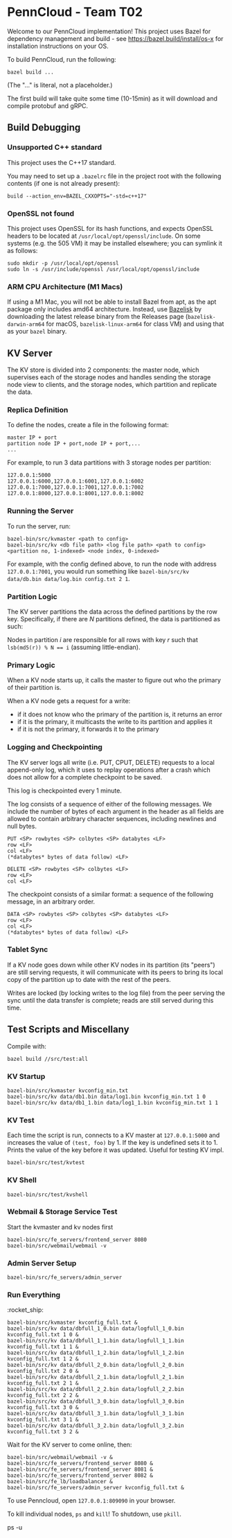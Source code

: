 # PennCloud - Team T02

Welcome to our PennCloud implementation! This project uses Bazel for dependency management and build - see
https://bazel.build/install/os-x for installation instructions on your OS.

To build PennCloud, run the following:

```shell
bazel build ...
```

(The "..." is literal, not a placeholder.)

The first build will take quite some time (10-15min) as it will download and compile protobuf and gRPC.

## Build Debugging

### Unsupported C++ standard

This project uses the C++17 standard.

You may need to set up a `.bazelrc` file in the project root with the following contents (if one is not already
present):

```text
build --action_env=BAZEL_CXXOPTS="-std=c++17"
```

### OpenSSL not found

This project uses OpenSSL for its hash functions, and expects OpenSSL headers to be located
at `/usr/local/opt/openssl/include`. On some systems (e.g. the 505 VM) it may be installed elsewhere; you can symlink it
as follows:

```shell
sudo mkdir -p /usr/local/opt/openssl
sudo ln -s /usr/include/openssl /usr/local/opt/openssl/include
```

### ARM CPU Architecture (M1 Macs)

If using a M1 Mac, you will not be able to install Bazel from apt, as the apt package only includes amd64 architecture.
Instead, use [Bazelisk](https://github.com/bazelbuild/bazelisk) by downloading the latest release binary from the 
Releases page (`bazelisk-darwin-arm64` for macOS, `bazelisk-linux-arm64` for class VM) and using that as your `bazel`
binary.

## KV Server

The KV store is divided into 2 components: the master node, which supervises each of the storage nodes and handles
sending the storage node view to clients, and the storage nodes, which partition and replicate the data.

### Replica Definition

To define the nodes, create a file in the following format:

```text
master IP + port
partition node IP + port,node IP + port,...
...
```

For example, to run 3 data partitions with 3 storage nodes per partition:

```text
127.0.0.1:5000
127.0.0.1:6000,127.0.0.1:6001,127.0.0.1:6002
127.0.0.1:7000,127.0.0.1:7001,127.0.0.1:7002
127.0.0.1:8000,127.0.0.1:8001,127.0.0.1:8002
```

### Running the Server

To run the server, run:

```shell
bazel-bin/src/kvmaster <path to config>
bazel-bin/src/kv <db file path> <log file path> <path to config> <partition no, 1-indexed> <node index, 0-indexed>
```

For example, with the config defined above, to run the node with address `127.0.0.1:7001`, you would
run something like `bazel-bin/src/kv data/db.bin data/log.bin config.txt 2 1`.

### Partition Logic

The KV server partitions the data across the defined partitions by the row key. Specifically, if there are *N*
partitions defined, the data is partitioned as such:

Nodes in partition *i* are responsible for all rows with key *r* such that `lsb(md5(r)) % N == i` (assuming
little-endian).

### Primary Logic

When a KV node starts up, it calls the master to figure out who the primary of their partition is.

When a KV node gets a request for a write:

- if it does not know who the primary of the partition is, it returns an error
- if it is the primary, it multicasts the write to its partition and applies it
- if it is not the primary, it forwards it to the primary

### Logging and Checkpointing

The KV server logs all write (i.e. PUT, CPUT, DELETE) requests to a local append-only log, which it uses to replay
operations after a crash which does not allow for a complete checkpoint to be saved.

This log is checkpointed every 1 minute.

The log consists of a sequence of either of the following messages. We include the number of bytes of each argument
in the header as all fields are allowed to contain arbitrary character sequences, including newlines and null bytes.

```text
PUT <SP> rowbytes <SP> colbytes <SP> databytes <LF>
row <LF>
col <LF>
(*databytes* bytes of data follow) <LF>
```

```text
DELETE <SP> rowbytes <SP> colbytes <LF>
row <LF>
col <LF>
```

The checkpoint consists of a similar format: a sequence of the following message, in an arbitrary order.

```text
DATA <SP> rowbytes <SP> colbytes <SP> databytes <LF>
row <LF>
col <LF>
(*databytes* bytes of data follow) <LF>
```

### Tablet Sync

If a KV node goes down while other KV nodes in its partition (its "peers") are still serving requests, it will
communicate with its peers to bring its local copy of the partition up to date with the rest of the peers.

Writes are locked (by locking writes to the log file) from the peer serving the sync until the data transfer is
complete; reads are still served during this time.

## Test Scripts and Miscellany

Compile with:

```shell
bazel build //src/test:all
```

### KV Startup

```shell
bazel-bin/src/kvmaster kvconfig_min.txt
bazel-bin/src/kv data/db1.bin data/log1.bin kvconfig_min.txt 1 0
bazel-bin/src/kv data/db1_1.bin data/log1_1.bin kvconfig_min.txt 1 1
```

### KV Test

Each time the script is run, connects to a KV master at `127.0.0.1:5000` and increases the value of `(test, foo)` by 1.
If the key is undefined sets it to 1.
Prints the value of the key before it was updated. Useful for testing KV impl.

```shell
bazel-bin/src/test/kvtest
```

### KV Shell

```shell
bazel-bin/src/test/kvshell
```

### Webmail & Storage Service Test
Start the kvmaster and kv nodes first
```shell
bazel-bin/src/fe_servers/frontend_server 8080
bazel-bin/src/webmail/webmail -v
```

### Admin Server Setup

```shell
bazel-bin/src/fe_servers/admin_server
```

### Run Everything

:rocket_ship:

```shell
bazel-bin/src/kvmaster kvconfig_full.txt &
bazel-bin/src/kv data/dbfull_1_0.bin data/logfull_1_0.bin kvconfig_full.txt 1 0 &
bazel-bin/src/kv data/dbfull_1_1.bin data/logfull_1_1.bin kvconfig_full.txt 1 1 &
bazel-bin/src/kv data/dbfull_1_2.bin data/logfull_1_2.bin kvconfig_full.txt 1 2 &
bazel-bin/src/kv data/dbfull_2_0.bin data/logfull_2_0.bin kvconfig_full.txt 2 0 &
bazel-bin/src/kv data/dbfull_2_1.bin data/logfull_2_1.bin kvconfig_full.txt 2 1 &
bazel-bin/src/kv data/dbfull_2_2.bin data/logfull_2_2.bin kvconfig_full.txt 2 2 &
bazel-bin/src/kv data/dbfull_3_0.bin data/logfull_3_0.bin kvconfig_full.txt 3 0 &
bazel-bin/src/kv data/dbfull_3_1.bin data/logfull_3_1.bin kvconfig_full.txt 3 1 &
bazel-bin/src/kv data/dbfull_3_2.bin data/logfull_3_2.bin kvconfig_full.txt 3 2 &
```

Wait for the KV server to come online, then:

```shell
bazel-bin/src/webmail/webmail -v &
bazel-bin/src/fe_servers/frontend_server 8080 &
bazel-bin/src/fe_servers/frontend_server 8081 &
bazel-bin/src/fe_servers/frontend_server 8082 &
bazel-bin/src/fe_lb/loadbalancer &
bazel-bin/src/fe_servers/admin_server kvconfig_full.txt &
```

To use Penncloud, open `127.0.0.1:809090` in your browser.

To kill individual nodes, `ps` and `kill`!
To shutdown, use `pkill`.

ps -u 